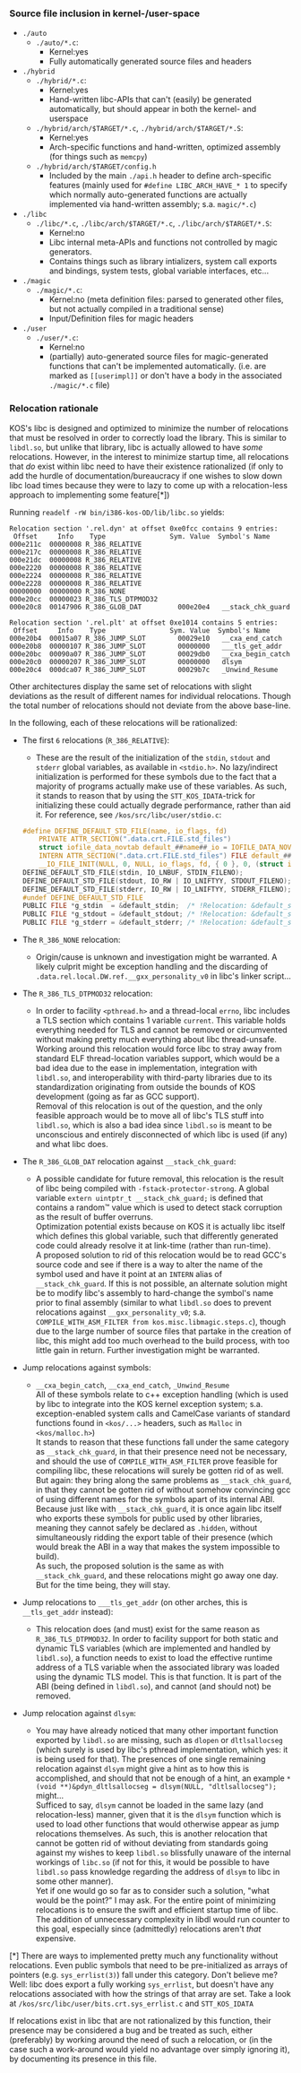 
### Source file inclusion in kernel-/user-space

- `./auto`
	- `./auto/*.c`:
		- Kernel:yes
		- Fully automatically generated source files and headers
- `./hybrid`
	- `./hybrid/*.c`:
		- Kernel:yes
		- Hand-written libc-APIs that can't (easily) be generated automatically, but should appear in both the kernel- and userspace
	- `./hybrid/arch/$TARGET/*.c`, `./hybrid/arch/$TARGET/*.S`:
		- Kernel:yes
		- Arch-specific functions and hand-written, optimized assembly (for things such as `memcpy`)
	- `./hybrid/arch/$TARGET/config.h`
		- Included by the main `./api.h` header to define arch-specific features (mainly used for `#define LIBC_ARCH_HAVE_* 1` to specify which normally auto-generated functions are actually implemented via hand-written assembly; s.a. `magic/*.c`)
- `./libc`
	- `./libc/*.c`, `./libc/arch/$TARGET/*.c`, `./libc/arch/$TARGET/*.S`:
		- Kernel:no
		- Libc internal meta-APIs and functions not controlled by magic generators.
		- Contains things such as library intializers, system call exports and bindings, system tests, global variable interfaces, etc...
- `./magic`
	- `./magic/*.c`:
		- Kernel:no (meta definition files: parsed to generated other files, but not actually compiled in a traditional sense)
		- Input/Definition files for magic headers
- `./user`
	- `./user/*.c`:
		- Kernel:no
		- (partially) auto-generated source files for magic-generated functions that can't be implemented automatically. (i.e. are marked as `[[userimpl]]` or don't have a body in the associated `./magic/*.c` file)


### Relocation rationale

KOS's libc is designed and optimized to minimize the number of relocations that must be resolved in order to correctly load the library. This is similar to `libdl.so`, but unlike that library, libc is actually allowed to have *some* relocations. However, in the interest to minimize startup time, all relocations that *do* exist within libc need to have their existence rationalized (if only to add the hurdle of documentation/bureaucracy if one wishes to slow down libc load times because they were to lazy to come up with a relocation-less approach to implementing some feature\[\*\])

Running `readelf -rW bin/i386-kos-OD/lib/libc.so` yields:

```
Relocation section '.rel.dyn' at offset 0xe0fcc contains 9 entries:
 Offset     Info    Type                Sym. Value  Symbol's Name
000e211c  00000008 R_386_RELATIVE
000e217c  00000008 R_386_RELATIVE
000e21dc  00000008 R_386_RELATIVE
000e2220  00000008 R_386_RELATIVE
000e2224  00000008 R_386_RELATIVE
000e2228  00000008 R_386_RELATIVE
00000000  00000000 R_386_NONE
000e20cc  00000023 R_386_TLS_DTPMOD32
000e20c8  00147906 R_386_GLOB_DAT         000e20e4   __stack_chk_guard

Relocation section '.rel.plt' at offset 0xe1014 contains 5 entries:
 Offset     Info    Type                Sym. Value  Symbol's Name
000e20b4  00015a07 R_386_JUMP_SLOT        00029e10   __cxa_end_catch
000e20b8  00000107 R_386_JUMP_SLOT        00000000   ___tls_get_addr
000e20bc  00090a07 R_386_JUMP_SLOT        00029db0   __cxa_begin_catch
000e20c0  00000207 R_386_JUMP_SLOT        00000000   dlsym
000e20c4  000dca07 R_386_JUMP_SLOT        00029b7c   _Unwind_Resume
```

Other architectures display the same set of relocations with slight deviations as the result of different names for individual relocations. Though the total number of relocations should not deviate from the above base-line.

In the following, each of these relocations will be rationalized:

- The first `6` relocations (`R_386_RELATIVE`):
	- These are the result of the initialization of the `stdin`, `stdout` and `stderr` global variables, as available in `<stdio.h>`. No lazy/indirect initialization is performed for these symbols due to the fact that a majority of programs actually make use of these variables. As such, it stands to reason that by using the `STT_KOS_IDATA`-trick for initializing these could actually degrade performance, rather than aid it. For reference, see `/kos/src/libc/user/stdio.c`:

	```c
	#define DEFINE_DEFAULT_STD_FILE(name, io_flags, fd)                            \
		PRIVATE ATTR_SECTION(".data.crt.FILE.std_files")                           \
		struct iofile_data_novtab default_##name##_io = IOFILE_DATA_NOVTAB_INIT(); \
		INTERN ATTR_SECTION(".data.crt.FILE.std_files") FILE default_##name =      \
		__IO_FILE_INIT(NULL, 0, NULL, io_flags, fd, { 0 }, 0, (struct iofile_data *)&default_##name##_io)
	DEFINE_DEFAULT_STD_FILE(stdin, IO_LNBUF, STDIN_FILENO);             /* !Relocation: &default_stdin_io */
	DEFINE_DEFAULT_STD_FILE(stdout, IO_RW | IO_LNIFTYY, STDOUT_FILENO); /* !Relocation: &default_stdout_io */
	DEFINE_DEFAULT_STD_FILE(stderr, IO_RW | IO_LNIFTYY, STDERR_FILENO); /* !Relocation: &default_stderr_io */
	#undef DEFINE_DEFAULT_STD_FILE
	PUBLIC FILE *g_stdin  = &default_stdin;  /* !Relocation: &default_stdin */
	PUBLIC FILE *g_stdout = &default_stdout; /* !Relocation: &default_stdout */
	PUBLIC FILE *g_stderr = &default_stderr; /* !Relocation: &default_stderr */
	```

- The `R_386_NONE` relocation:
	- Origin/cause is unknown and investigation might be warranted. A likely culprit might be exception handling and the discarding of `.data.rel.local.DW.ref.__gxx_personality_v0` in libc's linker script...
- The `R_386_TLS_DTPMOD32` relocation:
	- In order to facility `<pthread.h>` and a thread-local `errno`, libc includes a TLS section which contains 1 variable `current`. This variable holds everything needed for TLS and cannot be removed or circumvented without making pretty much everything about libc thread-unsafe. Working around this relocation would force libc to stray away from standard ELF thread-location variables support, which would be a bad idea due to the ease in implementation, integration with `libdl.so`, and interoperability with third-party libraries due to its standardization originating from outside the bounds of KOS development (going as far as GCC support).  
	  Removal of this relocation is out of the question, and the only feasible approach would be to move all of libc's TLS stuff into `libdl.so`, which is also a bad idea since `libdl.so` is meant to be unconscious and entirely disconnected of which libc is used (if any) and what libc does.
- The `R_386_GLOB_DAT` relocation against `__stack_chk_guard`:
	- A possible candidate for future removal, this relocation is the result of libc being compiled with `-fstack-protector-strong`. A global variable `extern uintptr_t __stack_chk_guard;` is defined that contains a random™ value which is used to detect stack corruption as the result of buffer overruns.  
	  Optimization potential exists because on KOS it is actually libc itself which defines this global variable, such that differently generated code could already resolve it at link-time (rather than run-time).  
	  A proposed solution to rid of this relocation would be to read GCC's source code and see if there is a way to alter the name of the symbol used and have it point at an `INTERN` alias of `__stack_chk_guard`. If this is not possible, an alternate solution might be to modify libc's assembly to hard-change the symbol's name prior to final assembly (similar to what `libdl.so` does to prevent relocations against `__gxx_personality_v0`; s.a. `COMPILE_WITH_ASM_FILTER from kos.misc.libmagic.steps.c`), though due to the large number of source files that partake in the creation of libc, this might add too much overhead to the build process, with too little gain in return. Further investigation might be warranted.
- Jump relocations against symbols:
	- `__cxa_begin_catch`, `__cxa_end_catch`, `_Unwind_Resume`  
	  All of these symbols relate to c++ exception handling (which is used by libc to integrate into the KOS kernel exception system; s.a. exception-enabled system calls and CamelCase variants of standard functions found in `<kos/...>` headers, such as `Malloc` in `<kos/malloc.h>`)  
	  It stands to reason that these functions fall under the same category as `__stack_chk_guard`, in that their presence need not be necessary, and should the use of `COMPILE_WITH_ASM_FILTER` prove feasible for compiling libc, these relocations will surely be gotten rid of as well. But again: they bring along the same problems as `__stack_chk_guard`, in that they cannot be gotten rid of without somehow convincing gcc of using different names for the symbols apart of its internal ABI. Because just like with `__stack_chk_guard`, it is once again libc itself who exports these symbols for public used by other libraries, meaning they cannot safely be declared as `.hidden`, without simultaneously ridding the export table of their presence (which would break the ABI in a way that makes the system impossible to build).  
	  As such, the proposed solution is the same as with `__stack_chk_guard`, and these relocations might go away one day. But for the time being, they will stay.
- Jump relocations to `___tls_get_addr` (on other arches, this is `__tls_get_addr` instead):
	- This relocation does (and must) exist for the same reason as `R_386_TLS_DTPMOD32`. In order to facility support for both static and dynamic TLS variables (which are implemented and handled by `libdl.so`), a function needs to exist to load the effective runtime address of a TLS variable when the associated library was loaded using the dynamic TLS model. This is that function. It is part of the ABI (being defined in `libdl.so`), and cannot (and should not) be removed.
- Jump relocation against `dlsym`:
	- You may have already noticed that many other important function exported by `libdl.so` are missing, such as `dlopen` or `dltlsallocseg` (which surely is used by libc's pthread implementation, which yes: it is being used for that). The presences of one single remaining relocation against `dlsym` might give a hint as to how this is accomplished, and should that not be enough of a hint, an example `*(void **)&pdyn_dltlsallocseg = dlsym(NULL, "dltlsallocseg");` might...  
	  Sufficed to say, `dlsym` cannot be loaded in the same lazy (and relocation-less) manner, given that it is the `dlsym` function which is used to load other functions that would otherwise appear as jump relocations themselves. As such, this is another relocation that cannot be gotten rid of without deviating from standards going against my wishes to keep `libdl.so` blissfully unaware of the internal workings of `libc.so` (if not for this, it would be possible to have `libdl.so` pass knowledge regarding the address of `dlsym` to libc in some other manner).  
	  Yet if one would go so far as to consider such a solution, "what would be the point?" I may ask. For the entire point of minimizing relocations is to ensure the swift and efficient startup time of libc. The addition of unnecessary complexity in libdl would run counter to this goal, especially since (admittedly) relocations aren't *that* expensive.


\[\*\] There are ways to implemented pretty much any functionality without relocations. Even public symbols that need to be pre-initialized as arrays of pointers (e.g. `sys_errlist(3)`) fall under this category. Don't believe me? Well: libc does export a fully working `sys_errlist`, but doesn't have any relocations associated with how the strings of that array are set. Take a look at `/kos/src/libc/user/bits.crt.sys_errlist.c` and `STT_KOS_IDATA`


If relocations exist in libc that are not rationalized by this function, their presence may be considered a bug and be treated as such, either (preferably) by working around the need of such a relocation, or (in the case such a work-around would yield no advantage over simply ignoring it), by documenting its presence in this file.

